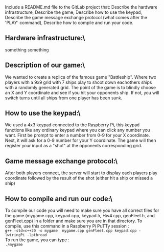 Include a README.md file to the GitLab project that:
Describe the hardware infrastructure,
Describe the game,
Describe how to use the keypad,
Describe the game message exchange protocol (what comes after the 'PLAY' command),
Describe how to compile and run your code.


## Hardware infrastructure:\
something something


## Description of our game:\
We wanted to create a replica of the famous game "Battleship". Where two players with a 9x9 grid with 7 ships play to shoot down eachothers ships with a randomly generated grid. The point of the game is to blindly choose an X and Y coordinate and see if you hit your opponents ship. If not, you will switch turns until all ships from one player has been sunk.

## How to use the keypad:\
We used a 4x3 keypad connected to the Raspberry Pi, this keypad functions like any ordinary keypad where you can click any number you want. First be prompt to enter a number from 0-9 for your X coordinate. Next, it will ask for a 0-9 number for your Y coordinate. The game will then register your input as a "shot" at the opponents corresponding grid.

## Game message exchange protocol:\
After both players connect, the server will start to display each players play coordinate followed by the result of the shot (either hit a ship or missed a ship)

## How to compile and run our code:\
To compile our code you will need to make sure you have all correct files for the game (mygame.cpp, keypad.cpp, keypad.h, Hw4.cpp, genFleet.h, and genFleet.cpp) in a folder and make sure you are in that directory. To compile, use this command in a Raspberry Pi PuTTy session :\
`g++ -std=c++20 -o mygame  mygame.cpp genFleet.cpp keypad.cpp -lwiringPi -lpthread`\
To run the game, you can type :\
`./mygame` 

